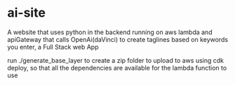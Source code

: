 # ai-site
A website that uses python in the backend running on aws lambda and apiGateway that calls OpenAi(daVinci) to create taglines based on keywords you enter, a Full Stack web App

run ./generate_base_layer to create a zip folder to upload to aws using cdk deploy, so that all the dependencies are available for the lambda function to use
